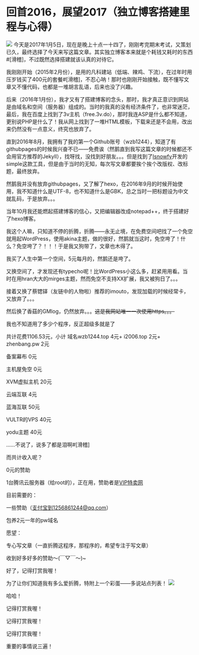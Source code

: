 # 回首2016，展望2017（独立博客搭建里程与心得）
![](https://i2.buimg.com/567571/d976ab1173d3cada.jpg)
今天是2017年1月5日，现在是晚上十点一十四了，刚刚考完期末考试，又策划已久，最终选择了今天来写这篇文章。其实独立博客本来就是个耗钱又耗时的东西#[滑稽]，不过既然选择搭建就该认真的对待它。
<!--more-->


我刚刚开始（2015年2月份），是用的凡科建站（低端、辣鸡、下流），在过年时用压岁钱买了400元的套餐#[滑稽]，不忍心呐！那时也刚刚开始接触，既不懂写文章又不懂代码，也都是一堆胡言乱语，后来也没了兴趣。


后来（2016年1月份），我才又有了搭建博客的念头，那时，我才真正意识到网站是由域名和空间（服务器）组成的。当时的我真的没有经济条件了，也非常迷茫，最后，我在百度上找到了3v主机（free.3v.do），那时我连ASP是什么都不知道，更别说PHP是什么了！我从网上找到了一堆HTML模板，下载来还是不会用，改出来仍然没有一点意义，终究也放弃了。


直到2016年8月，我拥有了我的第一个Github账号（wzb1244），知道了有githubpages的时候我兴奋不已——免费诶（然鹅直到我写这篇文章的时候都还不会用官方推荐的Jekyll），找呀找，没找到好朋友。。。但是找到了[Isnowfy](http://isnowfy.github.io)开发的simple这款工具，但是由于当时的无知，每次写文章都要挨个挨个改版权、改标题，最终放弃。


然鹅我并没有放弃githubpages，又了解了hexo，在2016年9月的时候开始使用，我不知道什么是UTF-8，也不知道什么是GBK，总之当时一把标题设为中文就乱码，于是放弃。。。


当年10月我还能燃起搭建博客的信心，又把编辑器改成notepad++，终于搭建好了hexo博客。


我这个人嘛，只知道不停的折腾，折腾——永无止境，在免费空间吧找了一个免空就用起WordPress，使用akina主题，做的很好，然鹅就当这时，免空垮了！什么？免空垮了？！！！于是我又狗带了，文章也木得了。


我买了人生中第一个空间，5元每月的，然鹅还是垮了。


又换空间了，才发现还有typecho呢！比WordPress小这么多，赶紧用用看。当时在用hran大大的mirges主题，然而免空不支持XX扩展，我又被狗日了。。。

接着又换了蔡锶铎（友链中的人物啦）推荐的imouto，发现加载的时候经常卡，又放弃了。。。


然后换了香菇的GMlog，仍然放弃。。。<del>这是我网站唯一一次使用https。。。</del>


我也不知道用了多少个程序，反正超级多就是了

共计花费1106.53元，小计
域名wzb1244.top 4元+ i2006.top 2元+ zhenbang.pw 2元

备案幕布 0元

主机屋免空 0元

XVM虚拟主机 20元

云端互联 4元

蓝海互联 50元

VULTR的VPS 40元

yodu主题 40元

……不说了，说多了都是泪啊#[滑稽]

而共计收入呢？

0元的赞助

1台腾讯云服务器（给root的），正在用，赞助者是[VIP特卖网](http://www.viptmw.com)

目前需要的：

一些赞助（支付宝到1256861244@qq.com）

包养2元一年的pw域名




愿望：

专心写文章（一直折腾这程序，那程序的，希望专注于写文章）

收到好多好多的赞助～(￣▽￣～)~




好了，记得打赏我喔！

为了让你们知道我有多么爱折腾，特附上一个彩蛋——多说站点列表！
![](https://p1.bpimg.com/567571/6e0393eb8b14ac0b.png)

哈哈！


记得打赏我喔！

记得打赏我喔！

记得打赏我喔！

重要的事情说三遍！